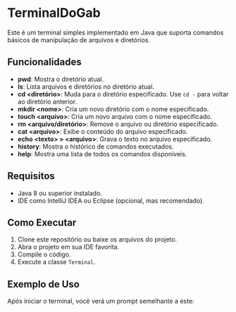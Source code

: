 # TerminalDoGab

Este é um terminal simples implementado em Java que suporta comandos básicos de manipulação de arquivos e diretórios.

## Funcionalidades

- **pwd**: Mostra o diretório atual.
- **ls**: Lista arquivos e diretórios no diretório atual.
- **cd \<diretório\>**: Muda para o diretório especificado. Use `cd -` para voltar ao diretório anterior.
- **mkdir \<nome\>**: Cria um novo diretório com o nome especificado.
- **touch \<arquivo\>**: Cria um novo arquivo com o nome especificado.
- **rm \<arquivo/diretório\>**: Remove o arquivo ou diretório especificado.
- **cat \<arquivo\>**: Exibe o conteúdo do arquivo especificado.
- **echo \<texto\> > \<arquivo\>**: Grava o texto no arquivo especificado.
- **history**: Mostra o histórico de comandos executados.
- **help**: Mostra uma lista de todos os comandos disponíveis.

## Requisitos

- Java 8 ou superior instalado.
- IDE como IntelliJ IDEA ou Eclipse (opcional, mas recomendado).

## Como Executar

1. Clone este repositório ou baixe os arquivos do projeto.
2. Abra o projeto em sua IDE favorita.
3. Compile o código.
4. Execute a classe `Terminal`.

## Exemplo de Uso

Após iniciar o terminal, você verá um prompt semelhante a este:
